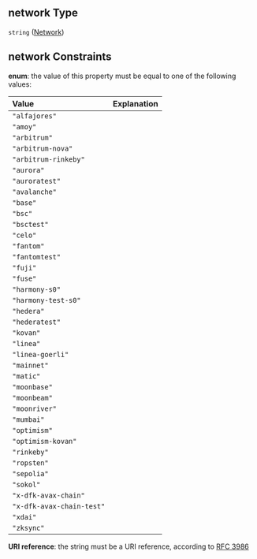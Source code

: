 ## network Type

`string` ([Network](definitions-definitions-network.md))

## network Constraints

**enum**: the value of this property must be equal to one of the following values:

| Value                     | Explanation |
| :------------------------ | :---------- |
| `"alfajores"`             |             |
| `"amoy"`                  |             |
| `"arbitrum"`              |             |
| `"arbitrum-nova"`         |             |
| `"arbitrum-rinkeby"`      |             |
| `"aurora"`                |             |
| `"auroratest"`            |             |
| `"avalanche"`             |             |
| `"base"`                  |             |
| `"bsc"`                   |             |
| `"bsctest"`               |             |
| `"celo"`                  |             |
| `"fantom"`                |             |
| `"fantomtest"`            |             |
| `"fuji"`                  |             |
| `"fuse"`                  |             |
| `"harmony-s0"`            |             |
| `"harmony-test-s0"`       |             |
| `"hedera"`                |             |
| `"hederatest"`            |             |
| `"kovan"`                 |             |
| `"linea"`                 |             |
| `"linea-goerli"`          |             |
| `"mainnet"`               |             |
| `"matic"`                 |             |
| `"moonbase"`              |             |
| `"moonbeam"`              |             |
| `"moonriver"`             |             |
| `"mumbai"`                |             |
| `"optimism"`              |             |
| `"optimism-kovan"`        |             |
| `"rinkeby"`               |             |
| `"ropsten"`               |             |
| `"sepolia"`               |             |
| `"sokol"`                 |             |
| `"x-dfk-avax-chain"`      |             |
| `"x-dfk-avax-chain-test"` |             |
| `"xdai"`                  |             |
| `"zksync"`                |             |

**URI reference**: the string must be a URI reference, according to [RFC 3986](https://tools.ietf.org/html/rfc3986 "check the specification")

